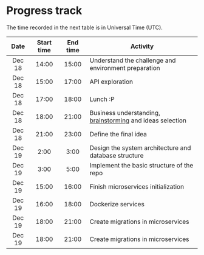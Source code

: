 # Progress track

The time recorded in the next table is in Universal Time (UTC).

|Date| Start time | End time |                       Activity                       |
|:------:|:----------:|:--------:|------------------------------------------------------|
|Dec 18| 14:00 | 15:00 | Understand the challenge and environment preparation |
|Dec 18| 15:00 | 17:00 | API exploration |
|Dec 18| 17:00 | 18:00 | Lunch :P |
|Dec 18| 18:00 | 21:00 | Business understanding, [brainstorming](https://miro.com/app/board/o9J_lawyY2c=/) and ideas selection |
|Dec 18| 21:00 | 23:00 | Define the final idea |
|Dec 19| 2:00 | 3:00 | Design the system architecture and database structure |
|Dec 19| 3:00 | 5:00 | Implement the basic structure of the repo |
|Dec 19| 15:00 | 16:00 | Finish microservices initialization |
|Dec 19| 16:00 | 18:00 | Dockerize services |
|Dec 19| 18:00 | 21:00 | Create migrations in microservices |
|Dec 19| 18:00 | 21:00 | Create migrations in microservices |